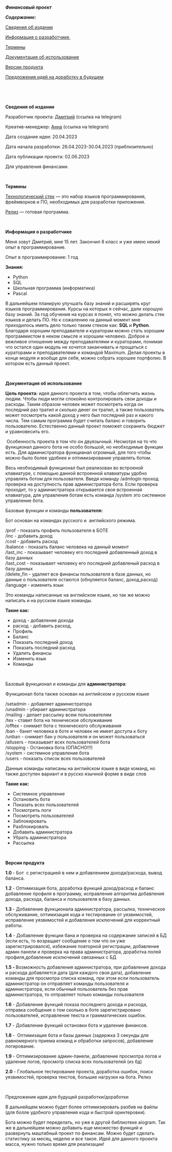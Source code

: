 <p dir="auto"><img alt="" src="https://vecart.ru/wp-content/uploads/2019/06/scale_1200.webp"></p>

<p dir="auto"><i><b>Финансовый проект</b></i>&nbsp;</p>

<p dir="auto"><b><var>Содержание:&nbsp;</var></b></p>

<p dir="auto"><a href="https://github.com/dimon0804/finance_bot_global/edit/master/README.md#1">Сведения об издании</a></p>

<p dir="auto"><a href="#3">Информация о разработчике&nbsp;</a></p>

<p dir="auto"><a href="#4">Термины</a></p>

<p dir="auto"><a href="#user-content-2">Документация об использование</a></p>

<p dir="auto"><a href="#5">Версии продукта</a></p>

<p dir="auto"><a href="#6">Предложения идей на доработку в будущем</a>&nbsp; &nbsp;</p>

<p dir="auto">&nbsp;</p>

<p dir="auto">&nbsp;</p>

<p dir="auto"><b><a id="user-content-1" name="user-content-1">Сведения об издании</a></b></p>

<p dir="auto">Разработчик проекта:&nbsp;<a href="http://t.me/dimon0804" rel="nofollow">Дмитрий</a>&nbsp;(ссылка на telegram)&nbsp;</p>

<p dir="auto">Креатив-менеджер:&nbsp;<a href="http://t.me/annashumilovaa" rel="nofollow">Анна</a>&nbsp;(ссылка на telegram)</p>

<p dir="auto">Дата создание идеи: 20.04.2023</p>

<p dir="auto">Дата начала разработки: 26.04.2023-30.04.2023 (приблизительно)</p>

<p dir="auto">Дата публикации проекта: 02.06.2023</p>

<p dir="auto">Для управления финансами.</p>

<p dir="auto">&nbsp;</p>

<p dir="auto"><a id="4" name="4"><b>Термины&nbsp;</b></a></p>

<p dir="auto"><u>Технологический стек</u> &mdash; это набор языков программирования, фреймворков и ПО, необходимых для разработки приложения.</p>

<p dir="auto"><u>Релиз</u> &mdash; готовая программа.</p>

<p dir="auto">&nbsp;</p>

<p dir="auto"><a id="3" name="3"><b>Информация о разработчике&nbsp;</b></a></p>

<p dir="auto">Меня зовут Дмитрий, мне 15 лет. Закончил 8 класс и уже имею некий опыт в программирование.&nbsp;</p>

<p dir="auto">Опыт в программирование: 1 год&nbsp;</p>

<p dir="auto"><b>Знания:</b></p>

<ul dir="ltr">
	<li>Python</li>
	<li>SQL</li>
	<li>Школьная программа (информатика)</li>
	<li>Pascal</li>
</ul>

<p>В дальнейшем планирую улучшать базу знаний и расширять круг языков программирования. Курсы на которых я сейчас, дали хорошую базу знаний. За год обучения на курсах я понял, что можно делать стек языков и делать ПО. Но к сожалению на данный момент мне приходилось иметь дело только таким стеком как: <b>SQL </b>и <b>Python</b>. Благодаря хорошим преподавателя и кураторам можно стать хорошим программистом в неком смысле и хорошим человеко. Доброе и вежливое отношение между преподавателями и кураторами, понимая что остался один модуль не хочется заканчивать и прощаться с кураторами и преподавателями и командой Maximum. Делая проекты в конце модуля и вообще для себя, можно собрать хорошее портфолио. В котором есть данный проект.</p>

<p dir="auto">&nbsp;</p>

<p dir="auto"><a id="user-content-2" name="user-content-2"><b>Документация об использование</b></a></p>

<p dir="auto"><b>Цель проекта</b>: идея данного проекта в том, чтобы облегчить жизнь людям. Чтобы люди могли спокойно контролировать свои доходы и расходы. Таким образом человек может посмотреть когда он последний раз тратил и сколько денег он тратил, а также пользователь может посмотреть какой доход у него был последний раз и какого числа. Тем самым программа будет считать баланс и говорить пользователю. Естественно данный проект поможет сохранить бюджет и уравновесить его.</p>

<p dir="auto">&nbsp;Особенность проекта в том что он двуязычный. Несмотря на то что функционал данного бота не особо большой, но необходимые функции есть. Для администратора функцианал огромный, для того чтобы можно было более удобнее и оптимизирование управлять ботом.&nbsp;</p>

<p dir="auto">Весь необходимый функционал был реализован во встроеной клавиатуре, с помощью данной встроенной клавиатуры удобно управлять ботом для пользователя. Введя команду /admlogin проход проверка на доступность прав администратора бота. Если проверка проходит, то у администратора открывается своя встроенная клавиатура, для управления ботам есть команда /system это системное управление бота.&nbsp;</p>

<p dir="auto">Базовые функции и команды <b>пользователя:</b></p>

<p dir="auto">Бот основан на командах русского и &nbsp;английского режима.&nbsp;</p>

<p dir="auto">/prof&nbsp;- показать профиль пользователя в БОТЕ<br>
	/inc&nbsp;- добавить доход<br>
	/cost&nbsp;- добавить расход<br>
	/balance&nbsp;- показать баланс человека на данный момент<br>
	/last_inc&nbsp;- показывает человеку его последний добавленный доход в базу данных<br>
	/last_cost&nbsp;- показывает человеку его последний добавленый расход в базу данных<br>
	/delete_fin&nbsp;- удаляет все финансы пользователя в базе данных, но данные о пользователе остаются (обнуляется баланс, доход,расход)<br>
	/language&nbsp;- изменить язык</p>

<p dir="auto">Это команды написанные на английском языке, но так же можно написать и на русском языке команды.</p>

<p dir="auto"><b>Такие как:</b></p>

<ul dir="ltr">
	<li>доход - добавление дохода</li>
	<li>расход - добавить расход,</li>
	<li>Профиль</li>
	<li>Баланс</li>
	<li>Показать последний доход</li>
	<li>Показать последний расход</li>
	<li>Удалить финансы&nbsp;</li>
	<li>Изменить язык&nbsp;</li>
	<li>Команды</li>
</ul>

<p dir="auto">&nbsp;</p>

<p dir="auto">Базовый функционал и команды для <b>администратора</b>:</p>

<p dir="auto">Функционал бота также основан на&nbsp;английском&nbsp;и русском языке</p>

<p dir="auto">/setadmin&nbsp;- добавляет администратора<br>
	/unadmin&nbsp;- убирает администратора<br>
	/mailing&nbsp;- делает рассылку всем пользователям<br>
	/tex&nbsp;- ставит бота на техническое обслуживание<br>
	/offtex&nbsp;- снимает бота с технического обслуживания<br>
	/ban&nbsp;- банит человека в боте и человек не имеет доступа к боту<br>
	/unban&nbsp;- снимает бан у пользователя и он может пользоваться<br>
	/allusers&nbsp;- показывает всех пользователей бота<br>
	/stopping&nbsp;- Остановка бота (ОПАСНО!!!)<br>
	/system&nbsp;- системное управление бота<br>
	/users&nbsp;- показать список всех пользователей</p>

<p dir="auto">Данные команды написаны на английском языке в виде команд, но также доступен вариант и в русско язычной форме в виде слов</p>

<p dir="auto"><b>Такие как:&nbsp;</b></p>

<ul dir="ltr">
	<li>Системное управление&nbsp;</li>
	<li>Остановить бота</li>
	<li>Показать всех пользователей&nbsp;</li>
	<li>Посмотреть логи&nbsp;</li>
	<li>Посмотреть пользователей&nbsp;</li>
	<li>Заблокировать&nbsp;</li>
	<li>Разблокировать&nbsp;</li>
	<li>Добавить администратора</li>
	<li>Убрать администратора&nbsp;</li>
	<li>Рассылка&nbsp;</li>
</ul>

<p>&nbsp;</p>

<p><a id="5" name="5"><b>Версии продукта&nbsp;</b></a></p>

<p><b>1.0 </b>- Бот&nbsp; с регистрацией в нем и добавлением дохода/расхода, вывод баланса.</p>

<p><b>1.2&nbsp;</b>- Оптимизация бота, доработка функций доход/расход и баланс добавление профиля в программу, исправление&nbsp;алгоритма добавления дохода, расхода, баланса и пользователя в базу данных.&nbsp;</p>

<p><b>1.3&nbsp;</b>- Добавление функционала администратора, рассылка, техническое обслуживание, оптимизация кода и тестирование от уязвимостей, исправление уязвимостей и добавления исключений для корректный работы.</p>

<p><b>1.4</b>&nbsp;- Добавление функции бана и проверка на содержание записей в БД (если есть, то возращает сообщение о том что он уже зарегистрировался), избежание повторной регистрации, добавление админ панели и проверка на права администратора, доработка полей профиля,добавление исключений связанных с БД</p>

<p><b>1.5 -&nbsp;</b>Возможность добавления администратора, при добавление дохода и расхода добавляется дата (для каждого своя дата), добавление команды для просмотра списка команд, при этом если пользователь администратор он отправляет команды пользователя и администратора, если обычный пользователь без прав администратора, то отправляет только команды пользователя</p>

<p><b>1.6&nbsp;</b>- Добавление функций показа последнего дохода и расхода, отправка сообщения о том сколько в боте зарегистрировано пользователей, исправление текста и грамматических ошибок.&nbsp;</p>

<p><b>1.7</b>&nbsp;- Добавление функций остановки бота и удаление финансов.</p>

<p><b>1.8&nbsp;</b>-&nbsp; Оптимизация бота и базы данных (задержка 3 секунды для равномерного приема команд и обработки запросов), добавление логирование.</p>

<p><b>1.9</b>&nbsp;- Оптимизирование админ-панели, добавление просмотра логов и удаление логов, просмотр списка всех пользователей (из бд)&nbsp;</p>

<p><b>2.0</b>&nbsp;- Глобальное тестирование проекта, доработка ошибок, поиск уязвимостей, проверка текстов, большие нагрузки на бота. Релиз</p>

<p>&nbsp;</p>

<p><a id="6" name="6">Предложения идея для будущей разработки/доработки</a></p>

<p>В дальнейщем можно будет более оптимизировать разбив на файлы (для болле удобного управления кода и быстрой оринтеровки).&nbsp;</p>

<p>Бота можно будет переделать, но уже в другой библиотеке&nbsp;aiogram. Так же в дальнейшем можно добавить еще множество функций и развернуть маштабный проект по финансам. Можно будет сделать статистику за месяц, неделю и все такое. Идей для данного проекта масса, нужно только время для реализации!</p>
